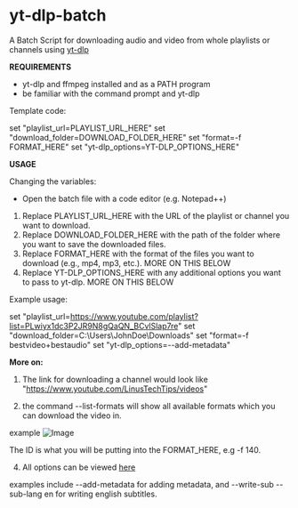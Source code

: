 # yt-dlp-batch

A Batch Script for downloading audio and video from whole playlists or channels using [yt-dlp](https://github.com/yt-dlp/yt-dlp)

**REQUIREMENTS**

 - yt-dlp and ffmpeg installed and as a PATH program
 - be familiar with the command prompt and yt-dlp

Template code:

set "playlist_url=PLAYLIST_URL_HERE"
set "download_folder=DOWNLOAD_FOLDER_HERE"
set "format=-f FORMAT_HERE"
set "yt-dlp_options=YT-DLP_OPTIONS_HERE"

**USAGE**

Changing the variables:

 - Open the batch file with a code editor (e.g. Notepad++) 

1. Replace PLAYLIST_URL_HERE with the URL of the playlist or channel you want to download.
2. Replace DOWNLOAD_FOLDER_HERE with the path of the folder where you want to save the downloaded files.
3. Replace FORMAT_HERE with the format of the files you want to download (e.g., mp4, mp3, etc.). MORE ON THIS BELOW 
4. Replace YT-DLP_OPTIONS_HERE with any additional options you want to pass to yt-dlp. MORE ON THIS BELOW


Example usage:

set "playlist_url=https://www.youtube.com/playlist?list=PLwiyx1dc3P2JR9N8gQaQN_BCvlSlap7re"
set "download_folder=C:\Users\JohnDoe\Downloads"
set "format=-f bestvideo+bestaudio"
set "yt-dlp_options=--add-metadata"


**More on:**

1. The link for downloading a channel would look like "https://www.youtube.com/LinusTechTips/videos"

3. the command --list-formats will show all available formats which you can download the video in. 

example
![Image](https://user-images.githubusercontent.com/107139651/228605117-da83a239-582a-48c5-acd7-e370f80fed0a.png)



The ID is what you will be putting into the FORMAT_HERE, e.g -f 140.


4. All options can be viewed [here](https://github.com/yt-dlp/yt-dlp#filesystem-options) 

examples include --add-metadata for adding metadata, and --write-sub --sub-lang en for writing english subtitles.








